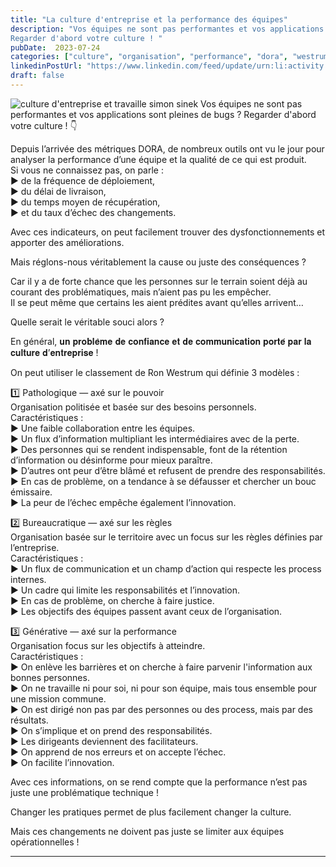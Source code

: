 ```yaml
---
title: "La culture d'entreprise et la performance des équipes"
description: "Vos équipes ne sont pas performantes et vos applications sont pleines de bugs ?
Regarder d'abord votre culture ! "
pubDate:  2023-07-24
categories: ["culture", "organisation", "performance", "dora", "westrum"]
linkedinPostUrl: "https://www.linkedin.com/feed/update/urn:li:activity:7089117225705447424/"
draft: false
---
```


![culture d'entreprise et travaille simon sinek](/images/blog/2023/07/simon-sinek-culture.png)
Vos équipes ne sont pas performantes et vos applications sont pleines de bugs ?
Regarder d'abord votre culture ! 👇

Depuis l’arrivée des métriques DORA, de nombreux outils ont vu le jour pour analyser la performance d’une équipe et la qualité de ce qui est produit.  
Si vous ne connaissez pas, on parle :  
▶ de la fréquence de déploiement,  
▶ du délai de livraison,  
▶ du temps moyen de récupération,  
▶ et du taux d’échec des changements.

Avec ces indicateurs, on peut facilement trouver des dysfonctionnements et apporter des améliorations.

Mais réglons-nous véritablement la cause ou juste des conséquences ?

Car il y a de forte chance que les personnes sur le terrain soient déjà au courant des problématiques, mais n’aient pas pu les empêcher.  
Il se peut même que certains les aient prédites avant qu’elles arrivent…

Quelle serait le véritable souci alors ?

En général, 𝐮𝐧 𝐩𝐫𝐨𝐛𝐥𝐞̀𝐦𝐞 𝐝𝐞 𝐜𝐨𝐧𝐟𝐢𝐚𝐧𝐜𝐞 𝐞𝐭 𝐝𝐞 𝐜𝐨𝐦𝐦𝐮𝐧𝐢𝐜𝐚𝐭𝐢𝐨𝐧 𝐩𝐨𝐫𝐭𝐞́ 𝐩𝐚𝐫 𝐥𝐚 𝐜𝐮𝐥𝐭𝐮𝐫𝐞 𝐝’𝐞𝐧𝐭𝐫𝐞𝐩𝐫𝐢𝐬𝐞 !

On peut utiliser le classement de Ron Westrum qui définie 3 modèles :

1️⃣ Pathologique — axé sur le pouvoir  
Organisation politisée et basée sur des besoins personnels.  
Caractéristiques :  
▶ Une faible collaboration entre les équipes.  
▶ Un flux d’information multipliant les intermédiaires avec de la perte.  
▶ Des personnes qui se rendent indispensable, font de la rétention d’information ou désinforme pour mieux paraître.  
▶ D’autres ont peur d’être blâmé et refusent de prendre des responsabilités.  
▶ En cas de problème, on a tendance à se défausser et chercher un bouc émissaire.  
▶ La peur de l’échec empêche également l’innovation.

2️⃣ Bureaucratique — axé sur les règles  
Organisation basée sur le territoire avec un focus sur les règles définies par l’entreprise.  
Caractéristiques :  
▶ Un flux de communication et un champ d’action qui respecte les process internes.  
▶ Un cadre qui limite les responsabilités et l’innovation.  
▶ En cas de problème, on cherche à faire justice.  
▶ Les objectifs des équipes passent avant ceux de l’organisation.

3️⃣ Générative — axé sur la performance  
Organisation focus sur les objectifs à atteindre.  
Caractéristiques :  
▶ On enlève les barrières et on cherche à faire parvenir l'information aux bonnes personnes.  
▶ On ne travaille ni pour soi, ni pour son équipe, mais tous ensemble pour une mission commune.  
▶ On est dirigé non pas par des personnes ou des process, mais par des résultats.  
▶ On s’implique et on prend des responsabilités.  
▶ Les dirigeants deviennent des facilitateurs.  
▶ On apprend de nos erreurs et on accepte l’échec.  
▶ On facilite l’innovation.

Avec ces informations, on se rend compte que la performance n’est pas juste une problématique technique !

Changer les pratiques permet de plus facilement changer la culture.

Mais ces changements ne doivent pas juste se limiter aux équipes opérationnelles !

---